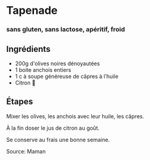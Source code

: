# Tapenade

### sans gluten, sans lactose, apéritif, froid

## Ingrédients

- 200g d'olives noires dénoyautées 
- 1 boite anchois entiers
- 1 c à soupe généreuse de câpres à l’huile 
- Citron 🍋 

## Étapes

Mixer les olives, les anchois avec leur huile, les câpres.
 
À la fin doser le jus de citron au goût.

Se conserve au frais une bonne semaine. 

Source: Maman